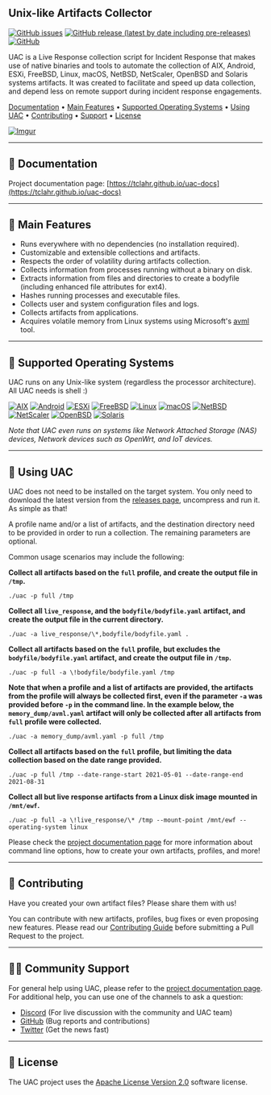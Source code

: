 ## Unix-like Artifacts Collector

[![GitHub issues](https://img.shields.io/github/issues/tclahr/uac?style=flat-square)](https://github.com/tclahr/uac/issues)
[![GitHub release (latest by date including pre-releases)](https://img.shields.io/github/v/release/tclahr/uac?include_prereleases&style=flat-square)](https://github.com/tclahr/uac/releases)
[![GitHub](https://img.shields.io/github/license/tclahr/uac?style=flat-square)](LICENSE)

UAC is a Live Response collection script for Incident Response that makes use of native binaries and tools to automate the collection of AIX, Android, ESXi, FreeBSD, Linux, macOS, NetBSD, NetScaler, OpenBSD and Solaris systems artifacts. It was created to facilitate and speed up data collection, and depend less on remote support during incident response engagements.

[Documentation](#-documentation) •
[Main Features](#-main-features) •
[Supported Operating Systems](#-supported-operating-systems) •
[Using UAC](#-using-uac) •
[Contributing](#-contributing) •
[Support](#-community-support) •
[License](#-license)

[![Imgur](https://i.imgur.com/1aEnAyA.gif)](#)

***

## 📘 Documentation

Project documentation page: [https://tclahr.github.io/uac-docs](https://tclahr.github.io/uac-docs)

***

## 🌟 Main Features

- Runs everywhere with no dependencies (no installation required).
- Customizable and extensible collections and artifacts.
- Respects the order of volatility during artifacts collection.
- Collects information from processes running without a binary on disk.
- Extracts information from files and directories to create a bodyfile (including enhanced file attributes for ext4).
- Hashes running processes and executable files.
- Collects user and system configuration files and logs.
- Collects artifacts from applications.
- Acquires volatile memory from Linux systems using Microsoft's [avml](https://github.com/microsoft/avml) tool.

***

## 💾 Supported Operating Systems

UAC runs on any Unix-like system (regardless the processor architecture). All UAC needs is shell :)

[![AIX](https://img.shields.io/static/v1?label=&message=AIX&color=brightgreen&style=for-the-badge)](#)
[![Android](https://img.shields.io/static/v1?label=&message=Android&color=green&style=for-the-badge)](#)
[![ESXi](https://img.shields.io/static/v1?label=&message=ESXi&color=blue&style=for-the-badge)](#)
[![FreeBSD](https://img.shields.io/static/v1?label=&message=FreeBSD&color=red&style=for-the-badge)](#)
[![Linux](https://img.shields.io/static/v1?label=&message=Linux&color=lightgray&style=for-the-badge)](#)
[![macOS](https://img.shields.io/static/v1?label=&message=macOS&color=blueviolet&style=for-the-badge)](#)
[![NetBSD](https://img.shields.io/static/v1?label=&message=NetBSD&color=orange&style=for-the-badge)](#)
[![NetScaler](https://img.shields.io/static/v1?label=&message=NetScaler&color=blue&style=for-the-badge)](#)
[![OpenBSD](https://img.shields.io/static/v1?label=&message=OpenBSD&color=yellow&style=for-the-badge)](#)
[![Solaris](https://img.shields.io/static/v1?label=&message=Solaris&color=lightblue&style=for-the-badge)](#)

*Note that UAC even runs on systems like Network Attached Storage (NAS) devices, Network devices such as OpenWrt, and IoT devices.*

***

## 🚀 Using UAC

UAC does not need to be installed on the target system. You only need to download the latest version from the [releases page](https://github.com/tclahr/uac/releases), uncompress and run it. As simple as that!

A profile name and/or a list of artifacts, and the destination directory need to be provided in order to run a collection. The remaining parameters are optional.

Common usage scenarios may include the following:

**Collect all artifacts based on the ```full``` profile, and create the output file in ```/tmp```.**

```shell
./uac -p full /tmp
```

**Collect all ```live_response```, and the ```bodyfile/bodyfile.yaml``` artifact, and create the output file in the current directory.**

```shell
./uac -a live_response/\*,bodyfile/bodyfile.yaml .
```

**Collect all artifacts based on the ```full``` profile, but excludes the ```bodyfile/bodyfile.yaml``` artifact, and create the output file in ```/tmp```.**

```shell
./uac -p full -a \!bodyfile/bodyfile.yaml /tmp
```

**Note that when a profile and a list of artifacts are provided, the artifacts from the profile will always be collected first, even if the parameter ```-a``` was provided before ```-p``` in the command line. In the example below, the ```memory_dump/avml.yaml``` artifact will only be collected after all artifacts from ```full``` profile were collected.**

```shell
./uac -a memory_dump/avml.yaml -p full /tmp
```

**Collect all artifacts based on the ```full``` profile, but limiting the data collection based on the date range provided.**

```shell
./uac -p full /tmp --date-range-start 2021-05-01 --date-range-end 2021-08-31
```

**Collect all but live response artifacts from a Linux disk image mounted in ```/mnt/ewf```.**

```shell
./uac -p full -a \!live_response/\* /tmp --mount-point /mnt/ewf --operating-system linux
```

Please check the [project documentation page](https://tclahr.github.io/uac-docs) for more information about command line options, how to create your own artifacts, profiles, and more!

***

## 💙 Contributing

Have you created your own artifact files? Please share them with us!

You can contribute with new artifacts, profiles, bug fixes or even proposing new features. Please read our [Contributing Guide](CONTRIBUTING.md) before submitting a Pull Request to the project.

***

## 👨‍💻 Community Support

For general help using UAC, please refer to the [project documentation page](https://tclahr.github.io/uac-docs). For additional help, you can use one of the channels to ask a question:

- [Discord](https://discord.com/invite/digitalforensics) (For live discussion with the community and UAC team)
- [GitHub](https://github.com/tclahr/uac/issues) (Bug reports and contributions)
- [Twitter](https://twitter.com/tclahr) (Get the news fast)

***

## 📜 License

The UAC project uses the [Apache License Version 2.0](LICENSE) software license.